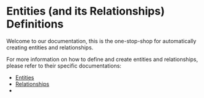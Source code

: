 # Entities (and its Relationships) Definitions

Welcome to our documentation, this is the one-stop-shop for automatically creating entities and relationships.

For more information on how to define and create entities and relationships, please refer to their specific documentations:
- [Entities](entities/README.md)
- [Relationships](relationships/README.md)
- 
